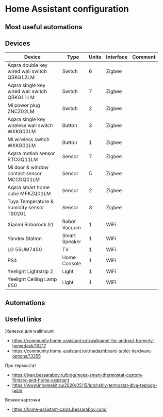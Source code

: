 # Home Assistant configuration

## Most useful automations

## Devices

| Device                                         | Type          | Units | Interface | Comment |
| ---------------------------------------------- | ------------- | ----- | --------- | ------- |
| Aqara double key wired wall switch QBKG12LM    | Switch        | 6     | Zigbee    |         |
| Aqara single key wired wall switch QBKG11LM    | Switch        | 7     | Zigbee    |         |
| Mi power plug ZNCZ02LM                         | Switch        | 2     | Zigbee    |         |
| Aqara single key wireless wall switch WXKG03LM | Button        | 3     | Zigbee    |         |
| Mi wireless switch WXKG01LM                    | Button        | 1     | Zigbee    |         |
| Aqara motion sensor RTCGQ11LM                  | Sensor        | 7     | Zigbee    |         |
| Mi door & window contact sensor MCCGQ01LM      | Sensor        | 5     | Zigbee    |         |
| Aqara smart home cube MFKZQ01LM                | Sensor        | 2     | Zigbee    |         |
| Tuya Temperature & humidity sensor TS0201      | Sensor        | 3     | Zigbee    |         |
| Xiaomi Roborock S1                             | Robot Vacuum  | 1     | WiFi      |         |
| Yandex.Station                                 | Smart Speaker | 1     | WiFi      |         |
| LG 55UM7450                                    | TV            | 1     | WiFi      |         |
| PS4                                            | Home Console  | 1     | WiFi      |         |
| Yeelight Lightstrip 2                          | Light         | 1     | WiFi      |         |
| Yeelight Ceiling Lamp 650                      | Light         | 1     | WiFi      |         |

## Automations

## Useful links
Железки для wallmount
* https://community.home-assistant.io/t/wallpanel-for-android-formerly-homedash/16217
* https://community.home-assistant.io/t/hadashboard-tablet-hardware-options/13355

Про термостат
* https://ivan.bessarabov.ru/blog/moes-smart-thermostat-custom-firmare-and-home-assistant
* https://www.inhomekit.ru/2020/05/15/lutchshiy-termostat-dlya-teplogo-pola/

Всякие карточки
* https://home-assistant-cards.bessarabov.com/
